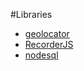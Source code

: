#Libraries
* [geolocator](https://github.com/onury/geolocator)
* [RecorderJS](https://github.com/mattdiamond/Recorderjs)
* [nodesql](https://www.npmjs.com/package/nodesql)
